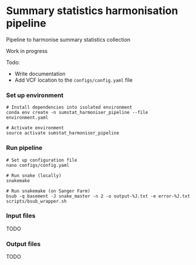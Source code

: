 Summary statistics harmonisation pipeline
=========================================

Pipeline to harmonise summary statistics collection

Work in progress

Todo:
- Write documentation
- Add VCF location to the `configs/config.yaml` file

### Set up environment

```
# Install dependencies into isolated environment
conda env create -n sumstat_harmoniser_pipeline --file environment.yaml

# Activate environment
source activate sumstat_harmoniser_pipeline
```

### Run pipeline

```
# Set up configuration file
nano configs/config.yaml

# Run snake (locally)
snakemake

# Run snakemake (on Sanger Farm)
bsub -q basement -J snake_master -n 2 -o output-%J.txt -e error-%J.txt scripts/bsub_wrapper.sh
```

### Input files
TODO

### Output files
TODO
